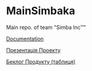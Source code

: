 # MainSimbaka
Main repo. of team "Simba Inc™"

[Documentation](https://docs.google.com/document/d/19g1HUCRSsYzK4pcmMHdOG_vXQlvh88w2DozUh70JVqc/edit?ts=5a8b1717)

[Презентація Проекту](https://docs.google.com/presentation/d/12uSzUBauhGyG_iV9HKZaM8R-CxdpXIRkMkStz2-QspQ/edit#slide=id.p)

[Беклог Продукту (таблиця)](https://docs.google.com/spreadsheets/d/18o1CiAsMN16VeAueG9v17Q4Z96GtLKJrE7Jj0c6QHjc/edit?usp=sharing)
